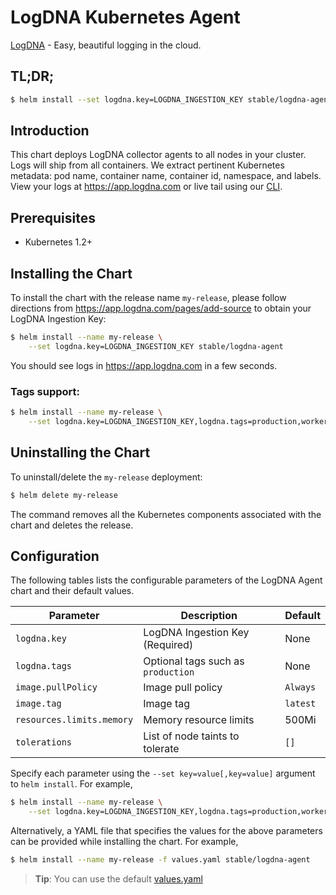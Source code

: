 # LogDNA Kubernetes Agent

[LogDNA](https://logdna.com) - Easy, beautiful logging in the cloud.

## TL;DR;

```bash
$ helm install --set logdna.key=LOGDNA_INGESTION_KEY stable/logdna-agent
```

## Introduction

This chart deploys LogDNA collector agents to all nodes in your cluster. Logs will ship from all containers. We extract pertinent Kubernetes metadata: pod name, container name, container id, namespace, and labels. View your logs at https://app.logdna.com or live tail using our [CLI](https://github.com/logdna/logdna-cli).

## Prerequisites

- Kubernetes 1.2+

## Installing the Chart

To install the chart with the release name `my-release`, please follow directions from https://app.logdna.com/pages/add-source to obtain your LogDNA Ingestion Key:

```bash
$ helm install --name my-release \
    --set logdna.key=LOGDNA_INGESTION_KEY stable/logdna-agent
```

You should see logs in https://app.logdna.com in a few seconds.

### Tags support:
```bash
$ helm install --name my-release \
    --set logdna.key=LOGDNA_INGESTION_KEY,logdna.tags=production,workers stable/logdna-agent
```

## Uninstalling the Chart

To uninstall/delete the `my-release` deployment:

```bash
$ helm delete my-release
```

The command removes all the Kubernetes components associated with the chart and deletes the release.

## Configuration

The following tables lists the configurable parameters of the LogDNA Agent chart and their default values.

Parameter | Description | Default
--- | --- | ---
`logdna.key` | LogDNA Ingestion Key (Required) | None
`logdna.tags` | Optional tags such as `production` | None
`image.pullPolicy` | Image pull policy | `Always`
`image.tag` | Image tag | `latest`
`resources.limits.memory` | Memory resource limits | 500Mi                                      |
`tolerations` | List of node taints to tolerate | `[]`

Specify each parameter using the `--set key=value[,key=value]` argument to `helm install`. For example,

```bash
$ helm install --name my-release \
    --set logdna.key=LOGDNA_INGESTION_KEY,logdna.tags=production,workers stable/logdna-agent
```

Alternatively, a YAML file that specifies the values for the above parameters can be provided while installing the chart. For example,

```bash
$ helm install --name my-release -f values.yaml stable/logdna-agent
```

> **Tip**: You can use the default [values.yaml](values.yaml)
